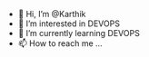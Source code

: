 - 👋 Hi, I’m @Karthik
- 👀 I’m interested in DEVOPS
- 🌱 I’m currently learning DEVOPS
- 📫 How to reach me ...

<!---
KarthikrAock09/KarthikrAock09 is a ✨ special ✨ repository because its `README.md` (this file) appears on your GitHub profile.
You can click the Preview link to take a look at your changes.
--->
